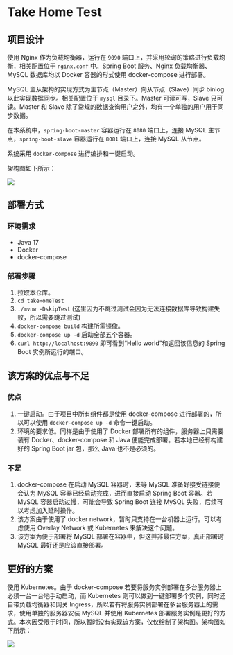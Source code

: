 # Take Home Test

## 项目设计

使用 Nginx 作为负载均衡器，运行在 `9090` 端口上，并采用轮询的策略进行负载均衡，相关配置位于 `nginx.conf` 中。Spring Boot 服务、Nginx 负载均衡器、MySQL 数据库均以 Docker 容器的形式使用 docker-compose 进行部署。

MySQL 主从架构的实现方式为主节点（Master）向从节点（Slave）同步 binlog 以此实现数据同步。相关配置位于 `mysql` 目录下。Master 可读可写，Slave 只可读。Master 和 Slave 除了常规的数据查询用户之外，均有一个单独的用户用于同步数据。

在本系统中，`spring-boot-master` 容器运行在 `8080` 端口上，连接 MySQL 主节点，`spring-boot-slave` 容器运行在 `8081` 端口上，连接 MySQL 从节点。

系统采用 `docker-compose` 进行编排和一键启动。

架构图如下所示：

![](https://cdn.jsdelivr.net/gh/classmateada/site-pictures/img/20231220223851.png)

## 部署方式

### 环境需求

- Java 17
- Docker
- docker-compose

### 部署步骤

1. 拉取本仓库。
2. `cd takeHomeTest`
3. `./mvnw -DskipTest` (这里因为不跳过测试会因为无法连接数据库导致构建失败，所以需要跳过测试)
4. `docker-compose build` 构建所需镜像。
5. `docker-compose up -d` 启动全部五个容器。
6. `curl http://localhost:9090` 即可看到“Hello world”和返回该信息的 Spring Boot 实例所运行的端口。

## 该方案的优点与不足

### 优点

1. 一键启动。由于项目中所有组件都是使用 docker-compose 进行部署的，所以可以使用 `docker-compose up -d` 命令一键启动。
2. 环境的要求低。同样是由于使用了 Docker 部署所有的组件，服务器上只需要装有 Docker、docker-compose 和 Java 便能完成部署。若本地已经有构建好的 Spring Boot jar 包，那么 Java 也不是必须的。

### 不足

1. docker-compose 在启动 MySQL 容器时，未等 MySQL 准备好接受链接便会认为 MySQL 容器已经启动完成，进而直接启动 Spring Boot 容器。若 MySQL 容器启动过慢，可能会导致 Spring Boot 连接 MySQL 失败，后续可以考虑加入延时操作。
2. 该方案由于使用了 docker network，暂时只支持在一台机器上运行。可以考虑使用 Overlay Network 或 Kubernetes 来解决这个问题。
3. 该方案为便于部署将 MySQL 部署在容器中，但这并非最佳方案，真正部署时 MySQL 最好还是应该直接部署。

## 更好的方案

使用 Kubernetes。由于 docker-compose 若要将服务实例部署在多台服务器上必须一台一台地手动启动，而 Kubernetes 则可以做到一键部署多个实例，同时还自带负载均衡器和网关 Ingress，所以若有将服务实例部署在多台服务器上的需求，使用单独的服务器安装 MySQL 并使用 Kubernetes 部署服务实例是更好的方式。本次因受限于时间，所以暂时没有实现该方案，仅仅绘制了架构图。架构图如下所示：

![](https://cdn.jsdelivr.net/gh/classmateada/site-pictures/img/20231220223302.png)
